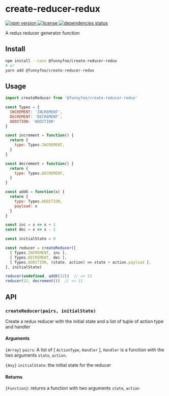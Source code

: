 # create-reducer-redux

<p>
  <a href="https://www.npmjs.com/package/@funnyfoo/create-reducer-redux">
    <img src="https://img.shields.io/npm/v/@funnyfoo/create-reducer-redux.svg" alt="npm version" />
  </a>
  <a href="https://github.com/FunnyFoo/create-reducer-redux/blob/master/LICENSE">
    <img src="https://img.shields.io/npm/l/@funnyfoo/create-reducer-redux.svg" alt="license" />
  </a>
  <a href="https://david-dm.org/funnyfoo/create-reducer-redux">
    <img src="https://david-dm.org/funnyfoo/create-reducer-redux.svg" alt="dependencies status" />
  </a>
</p>

A redux reducer generator function

## Install
```bash
npm install --save @funnyfoo/create-reducer-redux
# or
yarn add @funnyfoo/create-reducer-redux
```

## Usage
```js
import createReducer from '@funnyfoo/create-reducer-redux'

const Types = {
  INCREMENT: 'INCREMENT',
  DECREMENT: 'DECREMENT',
  ADDITION: 'ADDITION'
}

const increment = function() {
  return {
    type: Types.INCREMENT,
  }
}

const decrement = function() {
  return {
    type: Types.DECREMENT,
  }
}

const addX = function(x) {
  return {
    type: Types.ADDITION,
    payload: x
  }
}

const inc = x => x + 1
const dec = x => x - 1

const initialState = 0

const reducer = createReducer([
  [ Types.INCREMENT, inc ],
  [ Types.DECREMENT, dec ],
  [ Types.ADDITION, (state, action) => state + action.payload ],
], initialState)

reducer(undefined, addX(12))  // => 12
reducer(12, decrement())  // => 11

```

## API

### `createReducer(pairs, initialState)`
Create a redux reducer with the initial state and a list of tuple of action type and handler

#### Arguments
`{Array}` `pairs`: A list of [ `ActionType`, `Handler` ], `Handler` is a function with the two arguments `state`, `action`.

`{Any}` `initialState`: the initial state for the reducer

#### Returns
`{Function}`: returns a function with two arguments `state`, `action`
